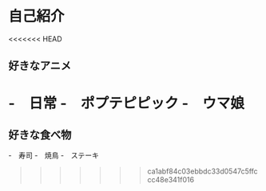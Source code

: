 # 自己紹介

<<<<<<< HEAD
## 好きなアニメ

-　日常
-　ポプテピピック
-　ウマ娘
=======
## 好きな食べ物

-　寿司
-　焼鳥
-　ステーキ
>>>>>>> ca1abf84c03ebbdc33d0547c5ffccc48e341f016
